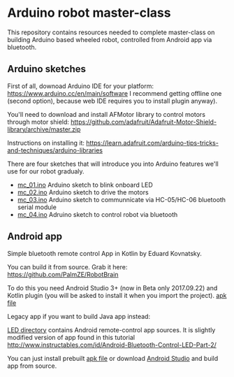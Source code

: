 # Arduino robot master-class #

This repository contains resources needed to complete master-class on building Arduino based wheeled robot, controlled from Android app via bluetooth.

## Arduino sketches ##

First of all, downoad Arduino IDE for your platform: https://www.arduino.cc/en/main/software
I recommend getting offline one (second option), because web IDE requires you to install plugin anyway).

You'll need to download and install AFMotor library to control motors through motor shield: https://github.com/adafruit/Adafruit-Motor-Shield-library/archive/master.zip

Instructions on installing it: https://learn.adafruit.com/arduino-tips-tricks-and-techniques/arduino-libraries

There are four sketches that will introduce you into Arduino features we'll use for our robot gradualy.

* [mc_01.ino](../master/mc_01.ino) Arduino sketch to blink onboard LED
* [mc_02.ino](../master/mc_02.ino) Arduino sketch to drive the motors
* [mc_03.ino](../master/mc_03.ino) Arduino sketch to communnicate via HC-05/HC-06 bluetooth serial module
* [mc_04.ino](../master/mc_04.ino) Adruino sketch to control robot via bluetooth

## Android app ##

Simple bluetooth remote control App in Kotlin by Eduard Kovnatsky.

You can build it from source. Grab it here: https://github.com/PalmZE/RobotBrain

To do this you need Android Studio 3+ (now in Beta only 2017.09.22) and Kotlin plugin (you will be asked to install it when you import the project).
[apk file](../master/RobotBrain.apk)


Legacy app if you want to build Java app instead:

[LED directory](../master/LED) contains Android remote-control app sources. It is slightly modified version of app found in this tutorial http://www.instructables.com/id/Android-Bluetooth-Control-LED-Part-2/

You can just install prebuilt  [apk file](../master/rc.apk) or download [Android Studio](https://developer.android.com/studio/index.html) and build app from source.

